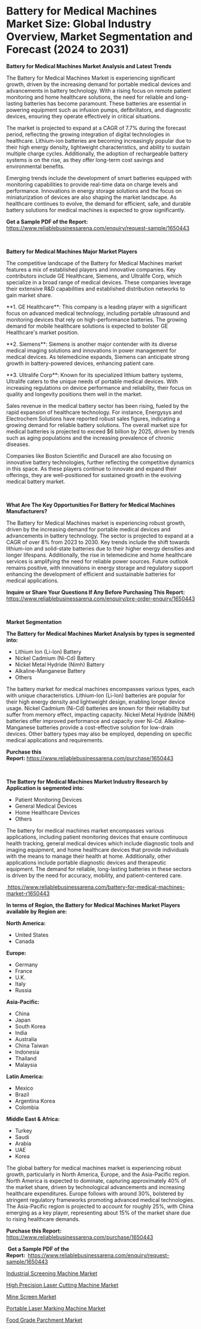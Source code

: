 <p><h1>Battery for Medical Machines Market Size: Global Industry Overview, Market Segmentation and Forecast (2024 to 2031)</h1></p><p><strong>Battery for Medical Machines Market Analysis and Latest Trends</strong></p>
<p><p>The Battery for Medical Machines Market is experiencing significant growth, driven by the increasing demand for portable medical devices and advancements in battery technology. With a rising focus on remote patient monitoring and home healthcare solutions, the need for reliable and long-lasting batteries has become paramount. These batteries are essential in powering equipment such as infusion pumps, defibrillators, and diagnostic devices, ensuring they operate effectively in critical situations.</p><p>The market is projected to expand at a CAGR of 7.7% during the forecast period, reflecting the growing integration of digital technologies in healthcare. Lithium-ion batteries are becoming increasingly popular due to their high energy density, lightweight characteristics, and ability to sustain multiple charge cycles. Additionally, the adoption of rechargeable battery systems is on the rise, as they offer long-term cost savings and environmental benefits.</p><p>Emerging trends include the development of smart batteries equipped with monitoring capabilities to provide real-time data on charge levels and performance. Innovations in energy storage solutions and the focus on miniaturization of devices are also shaping the market landscape. As healthcare continues to evolve, the demand for efficient, safe, and durable battery solutions for medical machines is expected to grow significantly.</p></p>
<p><strong>Get a Sample PDF of the Report:&nbsp;</strong> <a href="https://www.reliablebusinessarena.com/enquiry/request-sample/1650443?utm_campaign=1941&utm_medium=2&utm_source=Github&utm_content=ia&utm_term=27122024&utm_id=battery-for-medical-machines">https://www.reliablebusinessarena.com/enquiry/request-sample/1650443</a></p>
<p>&nbsp;</p>
<p><strong>Battery for Medical Machines Major Market Players</strong></p>
<p><p>The competitive landscape of the Battery for Medical Machines market features a mix of established players and innovative companies. Key contributors include GE Healthcare, Siemens, and Ultralife Corp, which specialize in a broad range of medical devices. These companies leverage their extensive R&D capabilities and established distribution networks to gain market share.</p><p>**1. GE Healthcare**: This company is a leading player with a significant focus on advanced medical technology, including portable ultrasound and monitoring devices that rely on high-performance batteries. The growing demand for mobile healthcare solutions is expected to bolster GE Healthcare's market position.</p><p>**2. Siemens**: Siemens is another major contender with its diverse medical imaging solutions and innovations in power management for medical devices. As telemedicine expands, Siemens can anticipate strong growth in battery-powered devices, enhancing patient care.</p><p>**3. Ultralife Corp**: Known for its specialized lithium battery systems, Ultralife caters to the unique needs of portable medical devices. With increasing regulations on device performance and reliability, their focus on quality and longevity positions them well in the market.</p><p>Sales revenue in the medical battery sector has been rising, fueled by the rapid expansion of healthcare technology. For instance, Energysys and Electrochem Solutions have reported robust sales figures, indicating a growing demand for reliable battery solutions. The overall market size for medical batteries is projected to exceed $6 billion by 2025, driven by trends such as aging populations and the increasing prevalence of chronic diseases.</p><p>Companies like Boston Scientific and Duracell are also focusing on innovative battery technologies, further reflecting the competitive dynamics in this space. As these players continue to innovate and expand their offerings, they are well-positioned for sustained growth in the evolving medical battery market.</p></p>
<p>&nbsp;</p>
<p><strong>What Are The Key Opportunities For Battery for Medical Machines Manufacturers?</strong></p>
<p><p>The Battery for Medical Machines market is experiencing robust growth, driven by the increasing demand for portable medical devices and advancements in battery technology. The sector is projected to expand at a CAGR of over 8% from 2023 to 2030. Key trends include the shift towards lithium-ion and solid-state batteries due to their higher energy densities and longer lifespans. Additionally, the rise in telemedicine and home healthcare services is amplifying the need for reliable power sources. Future outlook remains positive, with innovations in energy storage and regulatory support enhancing the development of efficient and sustainable batteries for medical applications.</p></p>
<p><strong>Inquire or Share Your Questions If Any Before Purchasing This Report:</strong> <a href="https://www.reliablebusinessarena.com/enquiry/pre-order-enquiry/1650443?utm_campaign=1941&utm_medium=2&utm_source=Github&utm_content=ia&utm_term=27122024&utm_id=battery-for-medical-machines">https://www.reliablebusinessarena.com/enquiry/pre-order-enquiry/1650443</a></p>
<p>&nbsp;</p>
<p><strong>Market Segmentation</strong></p>
<p><strong>The Battery for Medical Machines Market Analysis by types is segmented into:</strong></p>
<p><ul><li>Lithium Ion (Li-Ion) Battery</li><li>Nickel Cadmium (Ni-Cd) Battery</li><li>Nickel Metal Hydride (Nimh) Battery</li><li>Alkaline-Manganese Battery</li><li>Others</li></ul></p>
<p><p>The battery market for medical machines encompasses various types, each with unique characteristics. Lithium-Ion (Li-Ion) batteries are popular for their high energy density and lightweight design, enabling longer device usage. Nickel Cadmium (Ni-Cd) batteries are known for their reliability but suffer from memory effect, impacting capacity. Nickel Metal Hydride (NiMH) batteries offer improved performance and capacity over Ni-Cd. Alkaline-Manganese batteries provide a cost-effective solution for low-drain devices. Other battery types may also be employed, depending on specific medical applications and requirements.</p></p>
<p><strong>Purchase this Report:&nbsp;</strong><a href="https://www.reliablebusinessarena.com/purchase/1650443?utm_campaign=1941&utm_medium=2&utm_source=Github&utm_content=ia&utm_term=27122024&utm_id=battery-for-medical-machines">https://www.reliablebusinessarena.com/purchase/1650443</a></p>
<p>&nbsp;</p>
<p><strong>The Battery for Medical Machines Market Industry Research by Application is segmented into:</strong></p>
<p><ul><li>Patient Monitoring Devices</li><li>General Medical Devices</li><li>Home Healthcare Devices</li><li>Others</li></ul></p>
<p><p>The battery for medical machines market encompasses various applications, including patient monitoring devices that ensure continuous health tracking, general medical devices which include diagnostic tools and imaging equipment, and home healthcare devices that provide individuals with the means to manage their health at home. Additionally, other applications include portable diagnostic devices and therapeutic equipment. The demand for reliable, long-lasting batteries in these sectors is driven by the need for accuracy, mobility, and patient-centered care.</p></p>
<p><a href="https://www.reliablebusinessarena.com/battery-for-medical-machines-market-r1650443?utm_campaign=1941&utm_medium=2&utm_source=Github&utm_content=ia&utm_term=27122024&utm_id=battery-for-medical-machines">&nbsp;https://www.reliablebusinessarena.com/battery-for-medical-machines-market-r1650443</a></p>
<p><strong>In terms of Region, the Battery for Medical Machines Market Players available by Region are:</strong></p>
<p>
    <p> <strong> North America: </strong>
        <ul>
            <li>United States</li>
            <li>Canada</li>
        </ul>
        </p> 
    <p> <strong> Europe: </strong>
        <ul>
            <li>Germany</li>
            <li>France</li>
            <li>U.K.</li>
            <li>Italy</li>
            <li>Russia</li>
        </ul>
        </p> 
    <p> <strong> Asia-Pacific: </strong>
        <ul>
            <li>China</li>
            <li>Japan</li>
            <li>South Korea</li>
            <li>India</li>
            <li>Australia</li>
            <li>China Taiwan</li>
            <li>Indonesia</li>
            <li>Thailand</li>
            <li>Malaysia</li>
        </ul>
        </p> 
    <p> <strong> Latin America: </strong>
        <ul>
            <li>Mexico</li>
            <li>Brazil</li>
            <li>Argentina Korea</li>
            <li>Colombia</li>
        </ul>
        </p> 
    <p> <strong> Middle East & Africa: </strong>
        <ul>
            <li>Turkey</li>
            <li>Saudi</li>
            <li>Arabia</li>
            <li>UAE</li>
            <li>Korea</li>
        </ul>
    </p>
    </p>
<p><p>The global battery for medical machines market is experiencing robust growth, particularly in North America, Europe, and the Asia-Pacific region. North America is expected to dominate, capturing approximately 40% of the market share, driven by technological advancements and increasing healthcare expenditures. Europe follows with around 30%, bolstered by stringent regulatory frameworks promoting advanced medical technologies. The Asia-Pacific region is projected to account for roughly 25%, with China emerging as a key player, representing about 15% of the market share due to rising healthcare demands.</p></p>
<p><strong>Purchase this Report: </strong><a href="https://www.reliablebusinessarena.com/purchase/1650443?utm_campaign=1941&utm_medium=2&utm_source=Github&utm_content=ia&utm_term=27122024&utm_id=battery-for-medical-machines">https://www.reliablebusinessarena.com/purchase/1650443</a></p>
<p>&nbsp;<strong>Get a Sample PDF of the Report:&nbsp;&nbsp;</strong><a href="https://www.reliablebusinessarena.com/enquiry/request-sample/1650443?utm_campaign=1941&utm_medium=2&utm_source=Github&utm_content=ia&utm_term=27122024&utm_id=battery-for-medical-machines">https://www.reliablebusinessarena.com/enquiry/request-sample/1650443</a></p>
<p><strong></strong></p>
<p><p><a href="https://www.linkedin.com/pulse/overview-industrial-screening-machinemarket-industryshowing-mxyie?utm_campaign=1941&utm_medium=2&utm_source=Github&utm_content=ia&utm_term=27122024&utm_id=battery-for-medical-machines">Industrial Screening Machine Market</a></p><p><a href="https://www.linkedin.com/pulse/high-precision-laser-cutting-machine-market-analysis-trends-9i4jf?utm_campaign=1941&utm_medium=2&utm_source=Github&utm_content=ia&utm_term=27122024&utm_id=battery-for-medical-machines">High Precision Laser Cutting Machine Market</a></p><p><a href="https://www.linkedin.com/pulse/mine-screen-market-growth-from-2024-2031-projected-112-cagr-rjo9f?utm_campaign=1941&utm_medium=2&utm_source=Github&utm_content=ia&utm_term=27122024&utm_id=battery-for-medical-machines">Mine Screen Market</a></p><p><a href="https://www.linkedin.com/pulse/overview-portable-laser-marking-machine-market-2024-2031-w3bhf?utm_campaign=1941&utm_medium=2&utm_source=Github&utm_content=ia&utm_term=27122024&utm_id=battery-for-medical-machines">Portable Laser Marking Machine Market</a></p><p><a href="https://github.com/mahnoor2003/Market-Research-Report-List-6/blob/main/food-grade-parchment-market.md?utm_campaign=1941&utm_medium=2&utm_source=Github&utm_content=ia&utm_term=27122024&utm_id=battery-for-medical-machines">Food Grade Parchment Market</a></p></p>